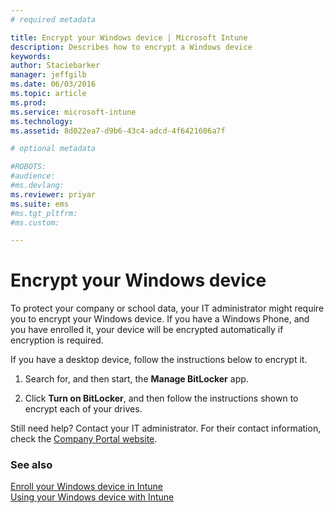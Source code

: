 ```yaml
---
# required metadata

title: Encrypt your Windows device | Microsoft Intune
description: Describes how to encrypt a Windows device
keywords:
author: Staciebarker
manager: jeffgilb
ms.date: 06/03/2016
ms.topic: article
ms.prod:
ms.service: microsoft-intune
ms.technology:
ms.assetid: 8d022ea7-d9b6-43c4-adcd-4f6421606a7f

# optional metadata

#ROBOTS:
#audience:
#ms.devlang:
ms.reviewer: priyar
ms.suite: ems
#ms.tgt_pltfrm:
#ms.custom:

---
```



# Encrypt your Windows device

To protect your company or school data, your IT administrator might require you to encrypt your Windows device. If you have a Windows Phone, and you have enrolled it, your device will be encrypted automatically if encryption is required.

If you have a desktop device, follow the instructions below to encrypt it. 

1.  Search for, and then start, the **Manage BitLocker** app.

2.  Click **Turn on BitLocker**, and then follow the instructions shown to encrypt each of your drives.

Still need help? Contact your IT administrator. For their contact information, check the [Company Portal website](http://portal.manage.microsoft.com).

### See also
[Enroll your Windows device in Intune](enroll-your-device-in-intune-windows.md)</br>
[Using your Windows device with Intune](using-your-windows-device-with-intune.md)